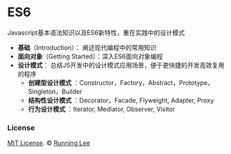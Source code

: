 # ES6

 Javascript基本语法知识以及ES6新特性，重在实践中的设计模式

- **基础**（Introduction）： 阐述现代编程中的常用知识
- **面向对象**（Getting Started）：深入ES6面向对象编程
- **设计模式**： 总结JS开发中的设计模式应用场景，便于更快捷的开发高效复用的程序
  - **创建型设计模式** ：Constructor，Factory，Abstract，Prototype，Singleton，Builder
  - **结构性设计模式** ：Decorator，Facade, Flyweight, Adapter, Proxy
  - **行为设计模式** ：Iterator, Mediator, Observer, Visitor


### License

[MIT License](https://opensource.org/licenses/mit-license.html). ©  [Running Lee](mailto:lihui870920@gmail.com)